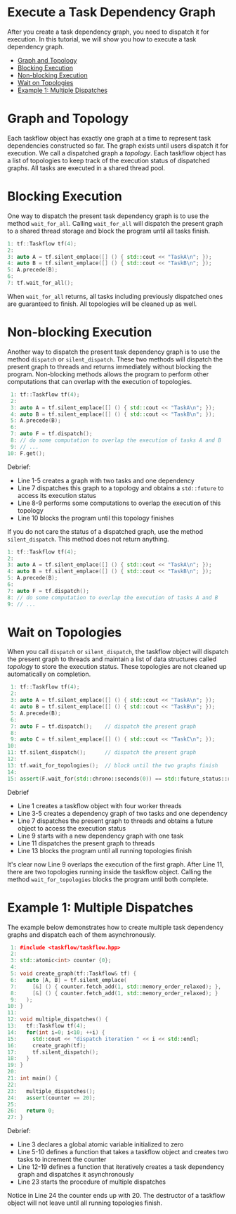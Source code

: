 # Execute a Task Dependency Graph

After you create a task dependency graph,
you need to dispatch it for execution.
In this tutorial, we will show you how to execute a 
task dependency graph.

+ [Graph and Topology](#Graph-and-Topology)
+ [Blocking Execution](#Blocking-Execution)
+ [Non-blocking Execution](#Non-blocking-Execution)
+ [Wait on Topologies](#Wait-on-Topologies)
+ [Example 1: Multiple Dispatches](#Example-1-Multiple-Dispatches)

# Graph and Topology

Each taskflow object has exactly one graph at a time to represent
task dependencies constructed so far.
The graph exists until users dispatch it for execution.
We call a dispatched graph a *topology*.
Each taskflow object has a list of topologies to keep track of the 
execution status of dispatched graphs.
All tasks are executed in a shared thread pool.

# Blocking Execution

One way to dispatch the present task dependency graph
is to use the method `wait_for_all`.
Calling `wait_for_all` will dispatch the present graph to a shared thread storage
and block the program until all tasks finish.

```cpp
1: tf::Taskflow tf(4);
2:
3: auto A = tf.silent_emplace([] () { std::cout << "TaskA\n"; });
4: auto B = tf.silent_emplace([] () { std::cout << "TaskB\n"; });
5: A.precede(B);
6:
7: tf.wait_for_all();
```

When `wait_for_all` returns, all tasks including previously dispatched ones
are guaranteed to finish.
All topologies will be cleaned up as well.

# Non-blocking Execution

Another way to dispatch the present task dependency graph
is to use the method `dispatch` or `silent_dispatch`.
These two methods will dispatch the present graph to threads
and returns immediately without blocking the program.
Non-blocking methods allows the program to perform other computations
that can overlap with the execution of topologies.

```cpp
 1: tf::Taskflow tf(4);
 2:
 3: auto A = tf.silent_emplace([] () { std::cout << "TaskA\n"; });
 4: auto B = tf.silent_emplace([] () { std::cout << "TaskB\n"; });
 5: A.precede(B);
 6:
 7: auto F = tf.dispatch();
 8: // do some computation to overlap the execution of tasks A and B
 9: // ...
10: F.get();
```

Debrief:

+ Line 1-5 creates a graph with two tasks and one dependency
+ Line 7 dispatches this graph to a topology 
  and obtains a `std::future` to access its execution status
+ Line 8-9 performs some computations to overlap the execution of this topology
+ Line 10 blocks the program until this topology finishes

If you do not care the status of a dispatched graph, 
use the method `silent_dispatch`.
This method does not return anything.


```cpp
1: tf::Taskflow tf(4);
2:
3: auto A = tf.silent_emplace([] () { std::cout << "TaskA\n"; });
4: auto B = tf.silent_emplace([] () { std::cout << "TaskB\n"; });
5: A.precede(B);
6:
7: auto F = tf.dispatch();
8: // do some computation to overlap the execution of tasks A and B
9: // ...
```

# Wait on Topologies

When you call `dispatch` or `silent_dispatch`,
the taskflow object will dispatch the present graph to threads
and maintain a list of data structures called *topology* 
to store the execution status.
These topologies are not cleaned up automatically on completion.


```cpp
 1: tf::Taskflow tf(4);
 2: 
 3: auto A = tf.silent_emplace([] () { std::cout << "TaskA\n"; });
 4: auto B = tf.silent_emplace([] () { std::cout << "TaskB\n"; });
 5: A.precede(B);
 6:
 7: auto F = tf.dispatch();    // dispatch the present graph
 8:
 9: auto C = tf.silent_emplace([] () { std::cout << "TaskC\n"; });
10:
11: tf.silent_dispatch();      // dispatch the present graph
12:
13: tf.wait_for_topologies();  // block until the two graphs finish
14: 
15: assert(F.wait_for(std::chrono::seconds(0)) == std::future_status::ready);
```

Debrief
+ Line 1 creates a taskflow object with four worker threads
+ Line 3-5 creates a dependency graph of two tasks and one dependency
+ Line 7 dispatches the present graph to threads and obtains a future object
  to access the execution status
+ Line 9 starts with a new dependency graph with one task
+ Line 11 dispatches the present graph to threads
+ Line 13 blocks the program until all running topologies finish

It's clear now Line 9 overlaps the execution of the first graph.
After Line 11, there are two topologies running inside the taskflow object.
Calling the method `wait_for_topologies` blocks the
program until both complete.

# Example 1: Multiple Dispatches

The example below demonstrates how to create multiple task dependency graphs and dispatch each of them asynchronously.

```cpp
 1: #include <taskflow/taskflow.hpp>
 2:
 3: std::atomic<int> counter {0};
 4:
 5: void create_graph(tf::Taskflow& tf) {
 6:   auto [A, B] = tf.silent_emplace(
 7:     [&] () { counter.fetch_add(1, std::memory_order_relaxed); },
 8:     [&] () { counter.fetch_add(1, std::memory_order_relaxed); }
 9:   );
10: }
11:
12: void multiple_dispatches() {
13:   tf::Taskflow tf(4);
14:   for(int i=0; i<10; ++i) {
15:     std::cout << "dispatch iteration " << i << std::endl;
16:     create_graph(tf);
17:     tf.silent_dispatch();
18:   }
19: }
20:
21: int main() {
22:
23:   multiple_dispatches();
24:   assert(counter == 20);
25:
26:   return 0;
27: }
```

Debrief:
+ Line 3 declares a global atomic variable initialized to zero
+ Line 5-10 defines a function that takes a taskflow object and creates two tasks to increment the counter
+ Line 12-19 defines a function that iteratively creates a task dependency graph and dispatches it asynchronously
+ Line 23 starts the procedure of multiple dispatches

Notice in Line 24 the counter ends up with 20. 
The destructor of a taskflow object will not leave until all running
topologies finish.



